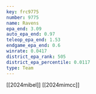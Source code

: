 ```yaml
---
key: frc9775
number: 9775
name: Ravens
epa_end: 3.09
auto_epa_end: 0.97
teleop_epa_end: 1.53
endgame_epa_end: 0.6
winrate: 0.0417
district_epa_rank: 505
district_epa_percentile: 0.0117
type: Team
---
```

[[2024mibel]]
[[2024mimcc]]
